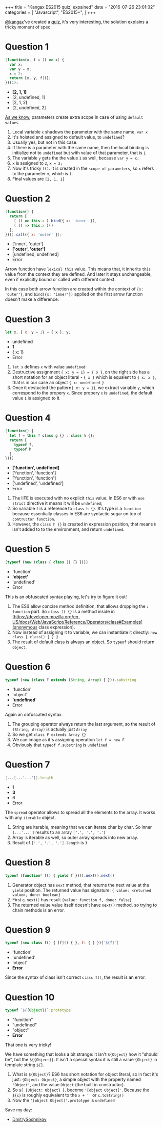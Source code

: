 +++
title = "Kangax ES2015 quiz, expained"
date = "2016-07-26 23:01:02"
categories = [
    "Javascript",
    "ES2015+",
]
+++

[@kangax](https://twitter.com/kangax)'ve created a [quiz](http://perfectionkills.com/javascript-quiz-es6/), it's very interesting, the solution explains a tricky moment of spec.

<!--more-->

# Question 1

``` javascript
(function(x, f = () => x) {
  var x;
  var y = x;
  x = 2;
  return [x, y, f()];
})(1);
```

* **[2, 1, 1]**
* [2, undefined, 1]
* [2, 1, 2]
* [2, undefined, 2]

[As we know](http://dmitrysoshnikov.com/ecmascript/es6-notes-default-values-of-parameters/#conditional-intermediate-scope-for-parameters), parameters create extra scope in case of using `default values`.

1. Local variable `x` shadows the parameter with the same name, `var x`
2. It's hoisted and assigned to default value, to `undefined`?
3. Usually yes, but not in this case.
4. If there is a parameter with the same name, then the local binding is initialize not to `undefined` but with value of that parameter, that is `1`
5. The variable `y` gets the the value `1` as well, because `var y = x;`
6. `x` is assigned to `2`, `x = 2;`
7. Now it's tricky `f()`. It is created in the `scope of parameters`, so `x` refers to the parameter `x`, which is `1`.
8. Final values are `[2, 1, 1]`

# Question 2

``` javascript
(function() {
  return [
    ( () => this.x ).bind({ x: 'inner' }),
    ( () => this.x )()
  ];
})().call({ x: 'outer' });
```

* ['inner', 'outer']
* **['outer', 'outer']**
* [undefined, undefined]
* Error

Arrow function have `lexical this` value. This means that, it inherits `this` value from the context they are defined.
And later it stays unchangeable, even if explicitly bound or called with different context.

In this case both arrow function are created within the context of `{x: 'outer'}`, and `bind({x: 'inner'})` applied on the first arrow function doesn't make a difference.

# Question 3

``` javascript
let x, { x: y = 1} = { x }; y;
```

* undefined
* **1**
* { x: 1}
* Error

1. `let x` defines `x`  with value `undefined`
2. Destructive assignment `{ x: y = 1} = { x }`, on the right side has a short notation for an object literal - `{ x }` which is equalent to `{ x: x }`, that is in our case an object `{ x: undefined }`
3. Once it destucted the pattern`{ x: y = 1}`, we extract variable `y`, which correspond to the propery `x`. Since propery `x` is `undefined`, the default value `1` is assigned to it.


# Question 4

```js
(function() {
  let f = this ? class g {} : class h {};
  return [
    typeof f,
    typeof h
  ] 
})()
```

* **['function', undefined]**
* ['function', 'function']
* ['function', 'function']
* ['undefined', 'undefined']
* Error

1. The IIFE is executed with no explicit `this` value. In ES6 or with `use strict` directive it means it will be `undefined`;
2. So variable `f` is a reference to `class h {}`. It's type is a `function` because essentially classes in ES6 are syntactic sugar on top of `contructor function`.
3. However, the `class h {}` is created in expression position, that means `h` isn't added to to the environment, and return `undefined`.

# Question 5

```js
(typeof (new (class { class () {} })))
```

* 'function'
* **'object'**
* 'undefined'
* Error

This is an obfuscated syntax playing, let's try to figure it out!

1. The ES6 allow concise method definition, that allows dropping the `: function` part. So `class () {}` is a method inside in [https://developer.mozilla.org/en-US/docs/Web/JavaScript/Reference/Operators/class#Examples](anonymous class expression).
2. Now instead of assigning it to variable, we can instantiate it directly: `new class { class() { } }`
3. The result of default class is always an object. So `typeof` should return `object`.

# Question 6

```js
typeof (new (class F extends (String, Array) { })).substring
```

* 'function'
* 'object'
* **'undefined'**
* Error

Again an obfuscated syntax.

1. The grouping operator always return the last argument, so the result of `(String, Array)` is actually just `Array`
2. So we get `class F extends Array {}`
3. We can image as it's assigning operation `let f = new F`
4. Obviously that `typeof f.substring` is `undefined`

# Question 7

```js
[...[...'...']].length
```

* 1
* **3**
* 6
* Error

The `spread` operator allows to spread all the elements to the array. It works with any `iterable` object.

1. String are iterable, meaning that we can iterate char by char. So inner `[...'...']` results to an array `['.', '.', '.']`
2. Array is iterable as well, so outer array spreads into new array.
3. Result of `['.', '.', '.'].length` is `3`

# Question 8

```js
typeof (function* f() { yield f })().next().next()
```

1. Generator object has `next` method, that returns the next value at the `yield` position. The returned value has signature: `{ value: <returned value>, done: boolean}`
2. First `g.next()` has result `{value: function f, done: false}`
3. The returned value value itself doesn't have `next()` method, so trying to chain methods is an error.

# Question 9

```js
typeof (new class f() { [f]() { }, f: { } })[`${f}`]
```

* 'function'
* 'undefined'
* 'object'
* **Error**

Since the syntax of class isn't correct `class f()`, the result is an error.

# Question 10

```js
typeof `${{Object}}`.prototype
```

* "function"
* "undefined"
* "object"
* **Error**

That one is very tricky!

We have something that looks a bit strange: it isn't `${Object}` how it "should be", but the `${{Object}}`. It isn't a special syntax it is still a value `{Object}` in template string `${}`.

1. What is `${Object}`? ES6 has short notation for object literal, so in fact it's just: `{Object: Object}`, a simple object with the property named `'Object'`, and the value `Object` (the built in constructor).
2. So `${ {Object: Object} }`, become `'[object Object]'`. Because the `${x}` is roughly equivalent to the `x + ''` or `x.toString()`
3. Now the `'[object Object]'.prototype` is `undefined`

Save my day:
* [DmitrySoshnikov](https://gist.github.com/DmitrySoshnikov/3928607cb8fdba42e712)


